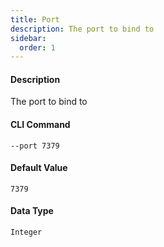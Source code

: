 ```yaml
---
title: Port
description: The port to bind to
sidebar:
  order: 1
---
```


<!-- This file is automatically generated. Any modifications made directly to this file
  may be overwritten. For more details on how this file is generated and how to use
  the related commands, refer to the documentation available in the `internal/cmd/cmd_*.go` files.
-->

#### Description

The port to bind to

#### CLI Command

```
--port 7379
```


#### Default Value
```
7379
```




#### Data Type
```
Integer
```
